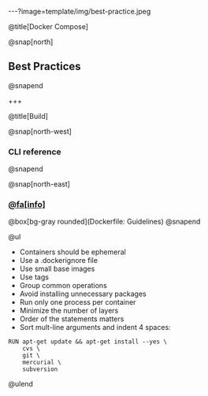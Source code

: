 ---?image=template/img/best-practice.jpeg

@title[Docker Compose]

@snap[north]
## Best Practices
@snapend

+++

@title[Build]

@snap[north-west]
### CLI reference 
@snapend

@snap[north-east]
### [@fa[info]](https://docs.docker.com/engine/userguide/eng-image/dockerfile_best-practices) <br/>
@box[bg-gray rounded](Dockerfile: Guidelines)
@snapend
<br/>

@ul[](false)
- Containers should be ephemeral
- Use a .dockerignore file
- Use small base images
- Use tags
- Group common operations
- Avoid installing unnecessary packages
- Run only one process per container
- Minimize the number of layers
- Order of the statements matters
- Sort mult-line arguments and indent 4 spaces:
```
RUN apt-get update && apt-get install --yes \
    cvs \
    git \
    mercurial \
    subversion
```
@ulend